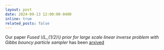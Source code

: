 ```yaml
---
layout: post
date: 2024-09-13 12:00:00-0400
inline: true
related_posts: false
---
```


Our paper <em>Fused \\(L_{1/2}\\) prior for large scale linear inverse problem with Gibbs bouncy particle sampler</em> has been [arxived](https://arxiv.org/pdf/2409.07874)
